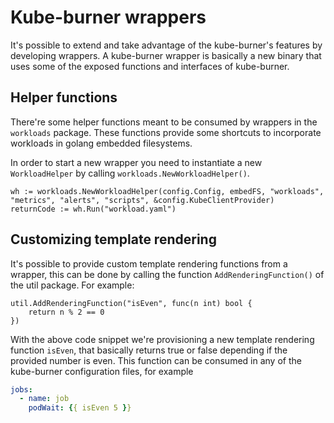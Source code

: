 # Kube-burner wrappers

It's possible to extend and take advantage of the kube-burner's features by developing wrappers. A kube-burner wrapper is basically a new binary that uses some of the exposed functions and interfaces of kube-burner.

## Helper functions

There're some helper functions meant to be consumed by wrappers in the `workloads` package. These functions provide some shortcuts to incorporate workloads in golang embedded filesystems.

In order to start a new wrapper you need to instantiate a new `WorkloadHelper` by calling `workloads.NewWorkloadHelper()`.

```golang
wh := workloads.NewWorkloadHelper(config.Config, embedFS, "workloads", "metrics", "alerts", "scripts", &config.KubeClientProvider)
returnCode := wh.Run("workload.yaml")
```

## Customizing template rendering

It's possible to provide custom template rendering functions from a wrapper, this can be done by calling the function `AddRenderingFunction()` of the util package. For example:

```golang
util.AddRenderingFunction("isEven", func(n int) bool {
    return n % 2 == 0
})
```

With the above code snippet we're provisioning a new template rendering function `isEven`, that basically returns true or false depending if the provided number is even. This function can be consumed in any of the kube-burner configuration files, for example

```yaml
jobs:
  - name: job
    podWait: {{ isEven 5 }}
```
